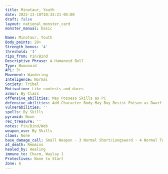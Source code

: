 ```yaml
---
title: Minotaur, Youth
date: 2022-11-10T10:33:21-05:00
draft: false
layout: national_monster_card
monster_manual: basic

Name: Minotaur, Youth
Body_points: 20+
Strength_bonus: '4'
threshold: '1'
rips_from: Pin/Bind
Descriptive Phrase: A Humanoid Bull
Type: Humanoid
APL: 3+
Movement: Wandering
Inteligence: Normal
Society: Tribal
Motivation: Like contests and dares
armor: By Class
offensive_abilities: May Possess Skills as PC
defensive_abilities: Add Character Body May Buy Resist Poison as Dwarf
vulnerabilities: ''
spells: By Skills
pyramid: None
rec_treasure: ''
notes: Pin/Bind/Web
weapon_use: By Skills
claws: None
base_damage_call: Small Weapon - 3 Normal Short/Longsword - 4 Normal Two Handed - 7 Normal
at_death: Remains
healed_by: Healing
immune_to: Charm, Waylay 1
Protectives: None to Start
Zone: A
---
```

